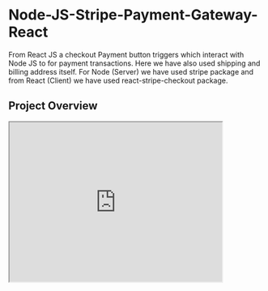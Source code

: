 # Node-JS-Stripe-Payment-Gateway-React

From React JS a checkout Payment button triggers which interact with Node JS to for payment transactions. Here we have also used shipping and billing address itself.
For Node (Server) we have used stripe package and from React (Client) we have used react-stripe-checkout package.

## Project Overview

<iframe width="420" height="315"
src="https://www.loom.com/share/5c108c4a7d8647f69b4e9ba21423292d">
</iframe>

